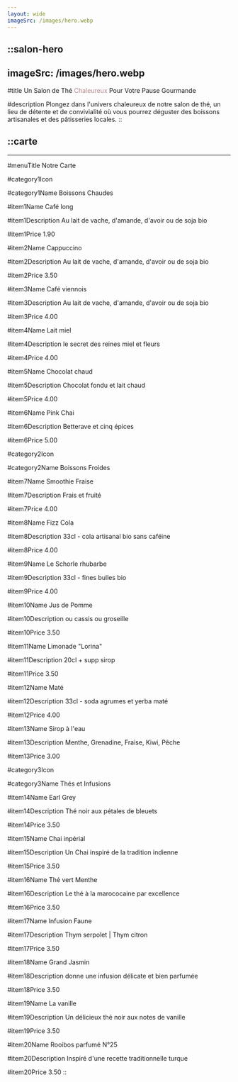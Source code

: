 ```yaml
---
layout: wide
imageSrc: /images/hero.webp
---
```


::salon-hero
---
imageSrc: /images/hero.webp
---
#title
Un Salon de Thé <span style="color: #B4878E;">Chaleureux</span> Pour Votre Pause Gourmande


#description
Plongez dans l'univers chaleureux de notre salon de thé, un lieu de détente et de convivialité où vous pourrez déguster des boissons artisanales et des pâtisseries locales.
::

::carte
---
---
#menuTitle
Notre Carte

#category1Icon
<Icon name="Coffee" class="w-6 h-6 mr-2" />

#category1Name
Boissons Chaudes

#item1Name
Café long

#item1Description
Au lait de vache, d'amande, d'avoir ou de soja bio

#item1Price
1.90

#item2Name
Cappuccino

#item2Description
Au lait de vache, d'amande, d'avoir ou de soja bio

#item2Price
3.50

#item3Name
Café viennois

#item3Description
Au lait de vache, d'amande, d'avoir ou de soja bio

#item3Price
4.00

#item4Name
Lait miel

#item4Description
le secret des reines miel et fleurs

#item4Price
4.00

#item5Name
Chocolat chaud

#item5Description
Chocolat fondu et lait chaud

#item5Price
4.00

#item6Name
Pink Chai

#item6Description
Betterave et cinq épices

#item6Price
5.00

#category2Icon
<Icon name="IceCream" class="w-6 h-6 mr-2" />

#category2Name
Boissons Froides

#item7Name
Smoothie Fraise

#item7Description
Frais et fruité

#item7Price
4.00

#item8Name
Fizz Cola

#item8Description
33cl - cola artisanal bio sans caféine 

#item8Price
4.00

#item9Name
Le Schorle rhubarbe 

#item9Description
33cl - fines bulles bio 

#item9Price
4.00

#item10Name
Jus de Pomme

#item10Description
ou cassis ou groseille

#item10Price
3.50

#item11Name
Limonade "Lorina"

#item11Description
20cl + supp sirop

#item11Price
3.50

#item12Name
Maté

#item12Description
33cl - soda agrumes et yerba maté

#item12Price
4.00

#item13Name
Sirop à l'eau 

#item13Description
Menthe, Grenadine, Fraise, Kiwi, Pêche

#item13Price
3.00

#category3Icon
<Icon name="IceCream" class="w-6 h-6 mr-2" />

#category3Name
Thés et Infusions

#item14Name
Earl Grey

#item14Description
Thé noir aux pétales de bleuets

#item14Price
3.50

#item15Name
Chai inpérial

#item15Description
Un Chai inspiré de la tradition indienne 

#item15Price
3.50

#item16Name
Thé vert Menthe

#item16Description
Le thé à la marococaine par excellence

#item16Price
3.50

#item17Name
Infusion Faune 

#item17Description
Thym serpolet | Thym citron

#item17Price
3.50

#item18Name
Grand Jasmin 

#item18Description
donne une infusion délicate et bien parfumée

#item18Price
3.50

#item19Name
La vanille

#item19Description
Un délicieux thé noir aux notes de vanille

#item19Price
3.50

#item20Name
Rooibos parfumé N°25

#item20Description
Inspiré d'une recette traditionnelle turque

#item20Price
3.50
::